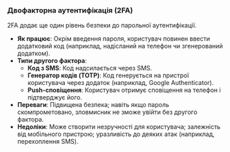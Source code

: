 ### Двофакторна аутентифікація (2FA)

2FA додає ще один рівень безпеки до парольної аутентифікації.

- **Як працює**: Окрім введення пароля, користувач повинен ввести додатковий код (наприклад, надісланий на телефон чи згенерований додатком).
- **Типи другого фактора**:
    - **Код з SMS**: Код надсилається через SMS.
    - **Генератор кодів (TOTP)**: Код генерується на пристрої користувача через додаток (наприклад, Google Authenticator).
    - **Push-сповіщення**: Користувач отримує сповіщення на телефон і підтверджує його.
- **Переваги**: Підвищена безпека; навіть якщо пароль скомпрометовано, зловмисник не зможе увійти без другого фактора.
- **Недоліки**: Може створити незручності для користувача; залежність від мобільного пристрою; уразливість до деяких атак (наприклад, перехоплення SMS).